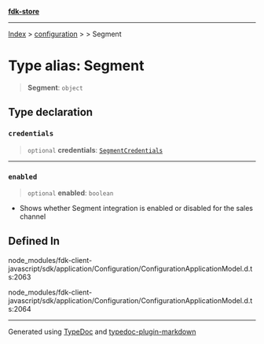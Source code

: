 [**fdk-store**](../../../README.md)
***

[Index](../../../API.md) > [configuration](../../README.md) > [<internal>](../README.md) > Segment

# Type alias: Segment

> **Segment**: `object`

## Type declaration

### `credentials`

> `optional` **credentials**: [`SegmentCredentials`](type-alias.SegmentCredentials.md)

***

### `enabled`

> `optional` **enabled**: `boolean`

- Shows whether Segment integration is enabled
or disabled for the sales channel

## Defined In

node\_modules/fdk-client-javascript/sdk/application/Configuration/ConfigurationApplicationModel.d.ts:2063

node\_modules/fdk-client-javascript/sdk/application/Configuration/ConfigurationApplicationModel.d.ts:2064

***
Generated using [TypeDoc](https://typedoc.org/) and [typedoc-plugin-markdown](https://www.npmjs.com/package/typedoc-plugin-markdown)
